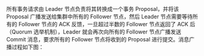 
所有事务请求由 Leader 节点负责将其转换成一个事务 Proposal，并将该 Proposal 广播发送给集群中所有的 Follower 节点，然后 Leader 节点需要等待所有的 Follower 节点的 ACK 反馈，一旦超过半数的 Follower 节点返回了 ACK 后（Quorum 选举机制），Leader 就会再次向所有的 Follower 节点广播发送 Commit 消息，要求所有的 Follower 节点将收到的 Proposal 进行提交。消息广播过程如下图：
